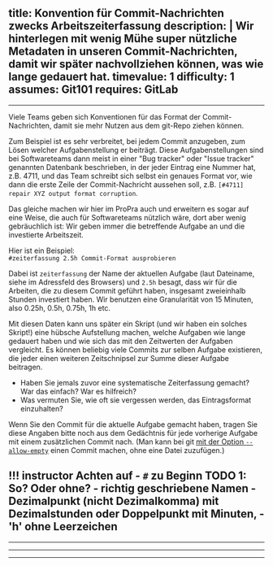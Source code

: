 title: Konvention für Commit-Nachrichten zwecks Arbeitszeiterfassung
description: |
  Wir hinterlegen mit wenig Mühe super nützliche Metadaten in unseren
  Commit-Nachrichten, damit wir später nachvollziehen können, 
  was wie lange gedauert hat.
timevalue: 1
difficulty: 1
assumes: Git101
requires: GitLab
---
---
Viele Teams geben sich Konventionen für das Format der Commit-Nachrichten,
damit sie mehr Nutzen aus dem git-Repo ziehen können.

Zum Beispiel ist es sehr verbreitet, bei jedem Commit anzugeben, zum Lösen
welcher Aufgabenstellung er beiträgt. Diese Aufgabenstellungen sind bei Softwareteams
dann meist in einer "Bug tracker" oder "Issue tracker" genannten Datenbank beschrieben,
in der jeder Eintrag eine Nummer hat, z.B. 4711, und das Team schreibt sich selbst
ein genaues Format vor, wie dann die erste Zeile der Commit-Nachricht aussehen soll, z.B.
`[#4711] repair XYZ output format corruption`.

Das gleiche machen wir hier im ProPra auch und erweitern es sogar auf eine Weise,
die auch für Softwareteams nützlich wäre, dort aber wenig gebräuchlich ist:
Wir geben immer die betreffende Aufgabe an und die investierte Arbeitszeit.

Hier ist ein Beispiel:  
`#zeiterfassung 2.5h Commit-Format ausprobieren`

Dabei ist `zeiterfassung` der Name der aktuellen Aufgabe (laut Dateiname, 
siehe im Adressfeld des Browsers) und `2.5h` besagt, dass wir für die Arbeiten,
die zu diesem Commit geführt haben, insgesamt zweieinhalb Stunden investiert haben.
Wir benutzen eine Granularität von 15 Minuten, also 0.25h, 0.5h, 0.75h, 1h etc.

Mit diesen Daten kann uns später ein Skript (und wir haben ein solches Skript!)
eine hübsche Aufstellung machen, welche Aufgaben wie lange gedauert haben
und wie sich das mit den Zeitwerten der Aufgaben vergleicht.
Es können beliebig viele Commits zur selben Aufgabe existieren, die jeder
einen weiteren Zeitschnipsel zur Summe dieser Aufgabe beitragen.

- Haben Sie jemals zuvor eine systematische Zeiterfassung gemacht?
  War das einfach? War es hilfreich?
- Was vermuten Sie, wie oft sie vergessen werden, das Eintragsformat einzuhalten?

Wenn Sie den Commit für die aktuelle Aufgabe gemacht haben,
tragen Sie diese Angaben bitte noch aus dem Gedächtnis 
für jede vorherige Aufgabe mit einem zusätzlichen Commit nach.
(Man kann bei git [mit der Option `--allow-empty`](https://git-scm.com/docs/git-commit) 
einen Commit machen, ohne eine Datei zuzufügen.)

!!! instructor
    Achten auf 
    - `#` zu Beginn  TODO 1: So? Oder ohne?
    - richtig geschriebene Namen
    - Dezimalpunkt (nicht Dezimalkomma) mit Dezimalstunden oder Doppelpunkt mit Minuten, 
    - 'h' ohne Leerzeichen 
---
---
---
---
